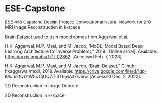 # ESE-Capstone
ESE 498 Capstone Design Project: Convolutional Neural Network for 2-D MRI Image Reconstruction in k-space

Brain Dataset used to train model comes from Aggarwal et al.

H.K. Aggarwal, M.P. Mani, and M. Jacob, “MoDL: Model Based Deep Learning   Architecture for Inverse Problems,” 2019. [Online serial]. Available:          https://arxiv.org/abs/1712.02862. [Accessed Feb. 7, 2023].
    
H.K. Aggarwal, M.P. Mani, and M. Jacob, “Brain Dataset,” Github: hkaggarwal/modl, 2019. Available: https://drive.google.com/file/d/1qp-        l9kJbRfQU1W5wCjOQZi7I3T6jwA37/view. [Accessed Dec. 2, 2022].

2D Reconstruction in Image Domain:


2D Reconstruction in k-space
